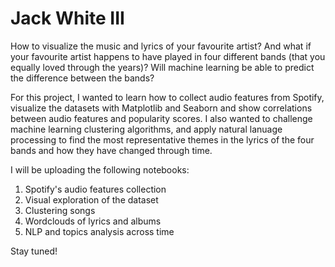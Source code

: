 # Jack White III

How to visualize the music and lyrics of your favourite artist? 
And what if your favourite artist happens to have played in four different bands (that you equally loved through the years)? Will machine learning be able to predict the difference between the bands?

For this project, I wanted to learn how to collect audio features from Spotify, visualize the datasets with Matplotlib and Seaborn and show correlations between audio features and popularity scores. I also wanted to challenge machine learning clustering algorithms, and apply natural lanuage processing to find the most representative themes in the lyrics of the four bands and how they have changed through time.

I will be uploading the following notebooks:

1. Spotify's audio features collection
2. Visual exploration of the dataset
3. Clustering songs 
4. Wordclouds of lyrics and albums 
5. NLP and topics analysis across time

Stay tuned! 
